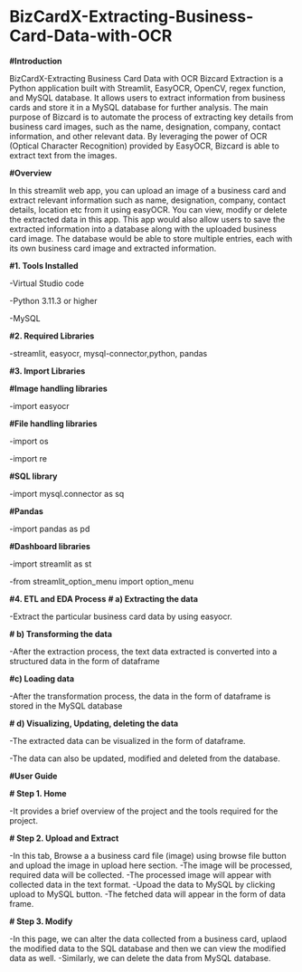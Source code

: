 # BizCardX-Extracting-Business-Card-Data-with-OCR

__#Introduction__

BizCardX-Extracting Business Card Data with OCR Bizcard Extraction is a Python application built with Streamlit, EasyOCR, OpenCV, regex function, and MySQL database. It allows users to extract information from business cards and store it in a MySQL database for further analysis. The main purpose of Bizcard is to automate the process of extracting key details from business card images, such as the name, designation, company, contact information, and other relevant data. By leveraging the power of OCR (Optical Character Recognition) provided by EasyOCR, Bizcard is able to extract text from the images.

__#Overview__

In this streamlit web app, you can upload an image of a business card and extract relevant information such as name, designation, company, contact details, location etc from it using easyOCR. You can view, modify or delete the extracted data in this app. This app would also allow users to save the extracted information into a database along with the uploaded business card image. The database would be able to store multiple entries, each with its own business card image and extracted information.

__#1. Tools Installed__

-Virtual Studio code
        
-Python 3.11.3 or higher
        
-MySQL

__#2. Required Libraries__

-streamlit, easyocr, mysql-connector,python, pandas

__#3. Import Libraries__

__#Image handling libraries__

-import easyocr

__#File handling libraries__

-import os

-import re

__#SQL library__

-import mysql.connector as sq

__#Pandas__

-import pandas as pd

__#Dashboard libraries__

-import streamlit as st

-from streamlit_option_menu import option_menu

__#4. ETL and EDA Process__
__# a) Extracting the data__

-Extract the particular business card data by using easyocr.

__# b) Transforming the data__

-After the extraction process, the text data extracted is converted into a structured data in the form of dataframe

__#c) Loading data__

-After the transformation process, the data in the form of dataframe is stored in the MySQL database

__# d) Visualizing, Updating, deleting the data__

-The extracted data can be visualized in the form of dataframe.

-The data can also be updated, modified and deleted from the database.

__#User Guide__

__# Step 1. Home__

-It provides a brief overview of the project and the tools required for the project.

__# Step 2. Upload and Extract__

-In this tab, Browse a a business card file (image) using browse file button and upload the image in upload here section. 
-The image will be processed, required data will be collected. 
-The processed image will appear with collected data in the text format.
-Upoad the data to MySQL by clicking upload to MySQL button.
-The fetched data will appear in the form of data frame.

__# Step 3. Modify__

-In this page, we can alter the data collected from a business card, uplaod the modified data to the SQL database and then we can view the modified data as well.
-Similarly, we can delete the data from MySQL database.
